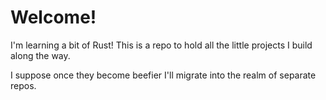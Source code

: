 # Welcome!

I'm learning a bit of Rust! This is a repo to hold all the little projects I build along the way. 

I suppose once they become beefier I'll migrate into the realm of separate repos.
